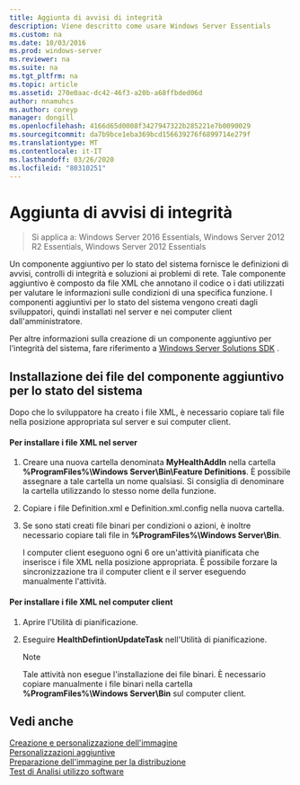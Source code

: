 ```yaml
---
title: Aggiunta di avvisi di integrità
description: Viene descritto come usare Windows Server Essentials
ms.custom: na
ms.date: 10/03/2016
ms.prod: windows-server
ms.reviewer: na
ms.suite: na
ms.tgt_pltfrm: na
ms.topic: article
ms.assetid: 270e0aac-dc42-46f3-a20b-a68ffbded06d
author: nnamuhcs
ms.author: coreyp
manager: dongill
ms.openlocfilehash: 4166d65d0008f3427947322b285221e7b0090029
ms.sourcegitcommit: da7b9bce1eba369bcd156639276f6899714e279f
ms.translationtype: MT
ms.contentlocale: it-IT
ms.lasthandoff: 03/26/2020
ms.locfileid: "80310251"
---
```

# <a name="add-health-alerts"></a>Aggiunta di avvisi di integrità

>Si applica a: Windows Server 2016 Essentials, Windows Server 2012 R2 Essentials, Windows Server 2012 Essentials

Un componente aggiuntivo per lo stato del sistema fornisce le definizioni di avvisi, controlli di integrità e soluzioni ai problemi di rete. Tale componente aggiuntivo è composto da file XML che annotano il codice o i dati utilizzati per valutare le informazioni sulle condizioni di una specifica funzione. I componenti aggiuntivi per lo stato del sistema vengono creati dagli sviluppatori, quindi installati nel server e nei computer client dall'amministratore.  
  
 Per altre informazioni sulla creazione di un componente aggiuntivo per l'integrità del sistema, fare riferimento a [Windows Server Solutions SDK](https://go.microsoft.com/fwlink/?LinkID=248648) .  
  
## <a name="installing-health-add-in-files"></a>Installazione dei file del componente aggiuntivo per lo stato del sistema  
 Dopo che lo sviluppatore ha creato i file XML, è necessario copiare tali file nella posizione appropriata sul server e sui computer client.  
  
#### <a name="to-install-the-xml-files-on-the-server"></a>Per installare i file XML nel server  
  
1. Creare una nuova cartella denominata **MyHealthAddIn** nella cartella **%ProgramFiles%\Windows Server\Bin\Feature Definitions**. È possibile assegnare a tale cartella un nome qualsiasi. Si consiglia di denominare la cartella utilizzando lo stesso nome della funzione.  
  
2. Copiare i file Definition.xml e Definition.xml.config nella nuova cartella.  
  
3. Se sono stati creati file binari per condizioni o azioni, è inoltre necessario copiare tali file in **%ProgramFiles%\Windows Server\Bin**.  
  
   I computer client eseguono ogni 6 ore un'attività pianificata che inserisce i file XML nella posizione appropriata. È possibile forzare la sincronizzazione tra il computer client e il server eseguendo manualmente l'attività.  
  
#### <a name="to-install-the-xml-files-on-the-client-computer"></a>Per installare i file XML nel computer client  
  
1.  Aprire l'Utilità di pianificazione.  
  
2.  Eseguire **HealthDefintionUpdateTask** nell'Utilità di pianificazione.  
  
    > [!NOTE]
    >  Tale attività non esegue l'installazione dei file binari. È necessario copiare manualmente i file binari nella cartella **%ProgramFiles%\Windows Server\Bin** sul computer client.  
  
## <a name="see-also"></a>Vedi anche  
 [Creazione e personalizzazione dell'immagine](Creating-and-Customizing-the-Image.md)   
 [Personalizzazioni aggiuntive](Additional-Customizations.md)   
 [Preparazione dell'immagine per la distribuzione](Preparing-the-Image-for-Deployment.md)   
 [Test di Analisi utilizzo software](Testing-the-Customer-Experience.md)